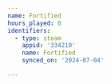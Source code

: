 ```yaml
---
name: Fortified
hours_played: 0
identifiers:
  - type: steam
    appid: '334210'
    name: Fortified
    synced_on: '2024-07-04'

---
```

